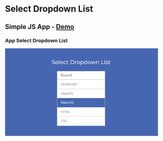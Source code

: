 # Select Dropdown List

## Simple JS App - [Demo](https://mve-js-donate.vercel.app/)

### App Select Dropdown List

![Donate](screenshot/custom-selector.png 'Select Dropdown List')
